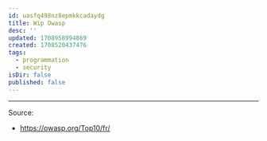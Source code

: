 ```yaml
---
id: uasfq498nz8epmkkcadaydg
title: Wip Owasp
desc: ''
updated: 1708958994869
created: 1708520437476
tags:
  - programmation
  - security
isDir: false
published: false
---
```



--- 

Source:
- https://owasp.org/Top10/fr/
